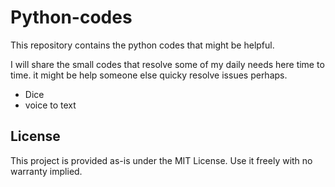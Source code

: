 # Python-codes <br>
This repository contains the python codes that might be helpful.


I will share the small codes that resolve some of my daily needs here time to time. it might be help someone else quicky resolve issues perhaps.

- Dice
- voice to text 





## License <br>
This project is provided as-is under the MIT License. Use it freely with no warranty implied.


